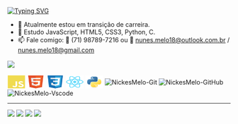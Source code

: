 [![Typing SVG](https://readme-typing-svg.herokuapp.com?font=arial&size=30&duration=2500&pause=1000&vCenter=true&width=435&lines=Ol%C3%A1%F0%9F%91%8B+;Eu+me+chamo+Nicolas)](https://git.io/typing-svg)

- 🔭 Atualmente estou em transição de carreira.
- 🌱 Estudo JavaScript, HTML5, CSS3, Python, C.
- 📫 Fale comigo: 📱 (71) 98789-7216 ou 📨 nunes.melo18@outlook.com.br / nunes.melo18@gmail.com

<picture>
<a href="https://github.com/anuraghazra/convoychat">
    <img height=180 align="center" src="https://github-readme-stats.vercel.app/api/top-langs?username=nickesmelo&layout=compact&langs_count=8&card_width=320&theme=dracula&show_icons=false" />
</a>
</picture>

<div style="display: inline_block"><br>
  <img align="center" alt="NickesMelo-Js" height="30" width="40" src="https://raw.githubusercontent.com/devicons/devicon/master/icons/javascript/javascript-plain.svg">
  <img align="center" alt="NickesMelo-HTML" height="30" width="40" src="https://raw.githubusercontent.com/devicons/devicon/master/icons/html5/html5-original.svg">
  <img align="center" alt="NickesMelo-CSS" height="30" width="40" src="https://raw.githubusercontent.com/devicons/devicon/master/icons/css3/css3-original.svg">
  <img align="center" alt="NickesMelo-React" height="30" width="40" src="https://raw.githubusercontent.com/devicons/devicon/master/icons/react/react-original.svg">
  <img align="center" alt="NickesMelo-Python" height="30" width="40" src="https://raw.githubusercontent.com/devicons/devicon/master/icons/python/python-original.svg">
  <img align="center" alt="NickesMelo-Git" height="30" width="40" src="https://cdn.jsdelivr.net/gh/devicons/devicon@latest/icons/git/git-original.svg" />
  <img align="center" alt="NickesMelo-GitHub" height="30" width="80" src="https://img.shields.io/badge/GitHub-100000?style=for-the-badge&logo=github&logoColor=white"/>
  <img align="center" alt="NickesMelo-Vscode" height="30" width="40" src="https://cdn.jsdelivr.net/gh/devicons/devicon@latest/icons/vscode/vscode-original-wordmark.svg"/>
</div>
<hr>
<div>
  <a href="https://www.instagram.com/nicolasnmelo/" target="_blank"><img src="https://img.shields.io/badge/-Instagram-%23E4405F?style=for-the-badge&logo=instagram&logoColor=white" target="_blank"></a>
  <a href = "mailto:nunes.melo18@gmail.com?"><img src="https://img.shields.io/badge/Gmail-D14836?style=for-the-badge&logo=gmail&logoColor=white"></a>
  <a href="https://www.linkedin.com/in/nicolas-melo-3947aaa4/" target="_blank"><img src="https://img.shields.io/badge/-LinkedIn-%230077B5?style=for-the-badge&logo=linkedin&logoColor=white" target="_blank"></a> 
  <a href="https://w.app/qoz8Ds" target="_blank"><img src="https://img.shields.io/badge/WhatsApp-25D366?style=for-the-badge&logo=whatsapp&logoColor=white"></a> 
</div>
